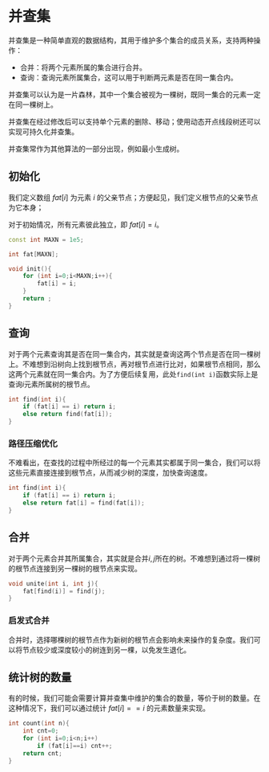 # 并查集

并查集是一种简单直观的数据结构，其用于维护多个集合的成员关系，支持两种操作：

- 合并：将两个元素所属的集合进行合并。
- 查询：查询元素所属集合，这可以用于判断两元素是否在同一集合内。

并查集可以认为是一片森林，其中一个集合被视为一棵树，既同一集合的元素一定在同一棵树上。

并查集在经过修改后可以支持单个元素的删除、移动；使用动态开点线段树还可以实现可持久化并查集。

并查集常作为其他算法的一部分出现，例如最小生成树。

## 初始化

我们定义数组 $fat[i]$ 为元素 $i$ 的父亲节点；方便起见，我们定义根节点的父亲节点为它本身；

对于初始情况，所有元素彼此独立，即 $fat[i] = i$。

```cpp
const int MAXN = 1e5;

int fat[MAXN];

void init(){
    for (int i=0;i<MAXN;i++){
        fat[i] = i;
    }
    return ;
}
```

## 查询

对于两个元素查询其是否在同一集合内，其实就是查询这两个节点是否在同一棵树上。不难想到沿树向上找到根节点，再对根节点进行比对，如果根节点相同，那么这两个元素就在同一集合内。为了方便后续复用，此处`find(int i)`函数实际上是查询$i$元素所属树的根节点。

```cpp
int find(int i){
    if (fat[i] == i) return i;
    else return find(fat[i]); 
}
```

### 路径压缩优化

不难看出，在查找的过程中所经过的每一个元素其实都属于同一集合，我们可以将这些元素直接连接到根节点，从而减少树的深度，加快查询速度。

```cpp
int find(int i){
    if (fat[i] == i) return i;
    else return fat[i] = find(fat[i]); 
}
```

## 合并

对于两个元素合并其所属集合，其实就是合并$i,j$所在的树。不难想到通过将一棵树的根节点连接到另一棵树的根节点来实现。

```cpp
void unite(int i, int j){
    fat[find(i)] = find(j);
}
```

### 启发式合并

合并时，选择哪棵树的根节点作为新树的根节点会影响未来操作的复杂度。我们可以将节点较少或深度较小的树连到另一棵，以免发生退化。

## 统计树的数量

有的时候，我们可能会需要计算并查集中维护的集合的数量，等价于树的数量。在这种情况下，我们可以通过统计 $fat[i]==i$ 的元素数量来实现。

```cpp
int count(int n){
    int cnt=0;
    for (int i=0;i<n;i++)
        if (fat[i]==i) cnt++;
    return cnt;
}
```
